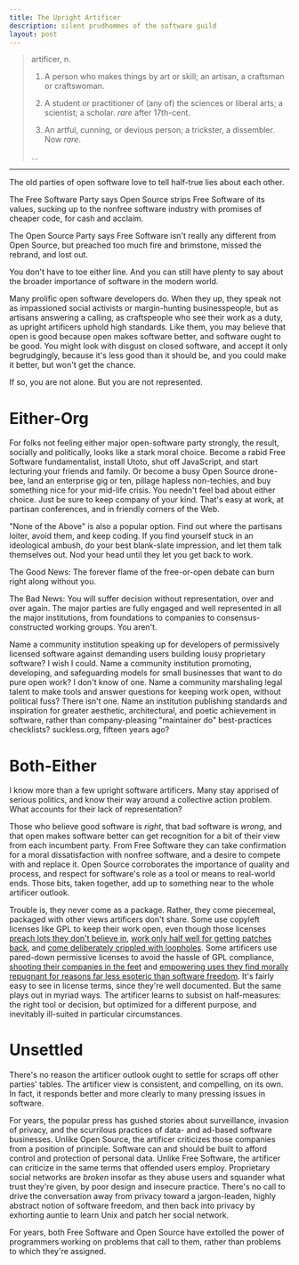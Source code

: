 ```yaml
---
title: The Upright Artificer
description: silent prudhommes of the software guild
layout: post
---
```


> artificer, n.
>
> 1. A person who makes things by art or skill; an artisan, a craftsman or craftswoman.
>
> 2. A student or practitioner of (any of) the sciences or liberal arts; a scientist; a scholar.  _rare_ after 17th-cent.
>
> 3. An artful, cunning, or devious person; a trickster, a dissembler. Now _rare_.
>
> ...

---

The old parties of open software love to tell half-true lies about each other.

The Free Software Party says Open Source strips Free Software of its values, sucking up to the nonfree software industry with promises of cheaper code, for cash and acclaim.

The Open Source Party says Free Software isn't really any different from Open Source, but preached too much fire and brimstone, missed the rebrand, and lost out.

You don't have to toe either line.  And you can still have plenty to say about the broader importance of software in the modern world.

Many prolific open software developers do.  When they up, they speak not as impassioned social activists or margin-hunting businesspeople, but as artisans answering a calling, as craftspeople who see their work as a duty, as upright artificers uphold high standards.  Like them, you may believe that open is good because open makes software better, and software ought to be good.  You might look with disgust on closed software, and accept it only begrudgingly, because it's less good than it should be, and you could make it better, but won't get the chance.

If so, you are not alone.  But you are not represented.

# Either-Org

For folks not feeling either major open-software party strongly, the result, socially and politically, looks like a stark moral choice.  Become a rabid Free Software fundamentalist, install Utoto, shut off JavaScript, and start lecturing your friends and family.  Or become a busy Open Source drone-bee, land an enterprise gig or ten, pillage hapless non-techies, and buy something nice for your mid-life crisis.  You needn't feel bad about either choice.  Just be sure to keep company of your kind.  That's easy at work, at partisan conferences, and in friendly corners of the Web.

"None of the Above" is also a popular option.  Find out where the partisans loiter, avoid them, and keep coding.  If you find yourself stuck in an ideological ambush, do your best blank-slate impression, and let them talk themselves out.  Nod your head until they let you get back to work.

The Good News: The forever flame of the free-or-open debate can burn right along without you.

The Bad News: You will suffer decision without representation, over and over again.  The major parties are fully engaged and well represented in all the major institutions, from foundations to companies to consensus-constructed working groups.  You aren't.

Name a community institution speaking up for developers of permissively licensed software against demanding users building lousy proprietary software?  I wish I could.  Name a community institution promoting, developing, and safeguarding models for small businesses that want to do pure open work?  I don't know of one.  Name a community marshaling legal talent to make tools and answer questions for keeping work open, without political fuss?  There isn't one.  Name an institution publishing standards and inspiration for greater aesthetic, architectural, and poetic achievement in software, rather than company-pleasing "maintainer do" best-practices checklists?  suckless.org, fifteen years ago?

# Both-Either

I know more than a few upright software artificers.  Many stay apprised of serious politics, and know their way around a collective action problem.  What accounts for their lack of representation?

Those who believe good software is _right_, that bad software is _wrong_, and that open makes software better can get recognition for a bit of their view from each incumbent party.  From Free Software they can take confirmation for a moral dissatisfaction with nonfree software, and a desire to compete with and replace it.  Open Source corroborates the importance of quality and process, and respect for software's role as a tool or means to real-world ends.  Those bits, taken together, add up to something near to the whole artificer outlook.

Trouble is, they never come as a package.  Rather, they come piecemeal, packaged with other views artificers don't share.  Some use copyleft licenses like GPL to keep their work open, even though those licenses [preach lots they don't believe in](https://www.gnu.org/licenses/gpl-3.0.en.html#preamble), [work only half well for getting patches back](https://writing.kemitchell.com/2018/08/28/Unhappy-Coincidences.html#software-freedom-doesnt-mean-patches-back), and [come deliberately crippled with loopholes](https://blog.licensezero.com/2018/09/14/free-to-take-freedom.html).  Some artificers use pared-down permissive licenses to avoid the hassle of GPL compliance, [shooting their companies in the feet]() and [empowering uses they find morally repugnant for reasons far less esoteric than software freedom](https://github.com/lerna/lerna/pull/1616).  It's fairly easy to see in license terms, since they're well documented.  But the same plays out in myriad ways.  The artificer learns to subsist on half-measures: the right tool or decision, but optimized for a different purpose, and inevitably ill-suited in particular circumstances.

# Unsettled

There's no reason the artificer outlook ought to settle for scraps off other parties' tables.  The artificer view is consistent, and compelling, on its own.  In fact, it responds better and more clearly to many pressing issues in software.

For years, the popular press has gushed stories about surveillance, invasion of privacy, and the scurrilous practices of data- and ad-based software businesses.  Unlike Open Source, the artificer criticizes those companies from a position of principle.  Software can and should be built to afford control and protection of personal data.  Unlike Free Software, the artificer can criticize in the same terms that offended users employ.  Proprietary social networks are _broken_ insofar as they abuse users and squander what trust they're given, by poor design and insecure practice.  There's no call to drive the conversation away from privacy toward a jargon-leaden, highly abstract notion of software freedom, and then back into privacy by exhorting auntie to learn Unix and patch her social network.

For years, both Free Software and Open Source have extolled the power of programmers working on problems that call to them, rather than problems to which they're assigned.

